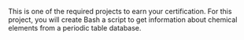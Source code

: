 This is one of the required projects to earn your certification. For this project, you will create Bash a script to get information about chemical elements from a periodic table database.
